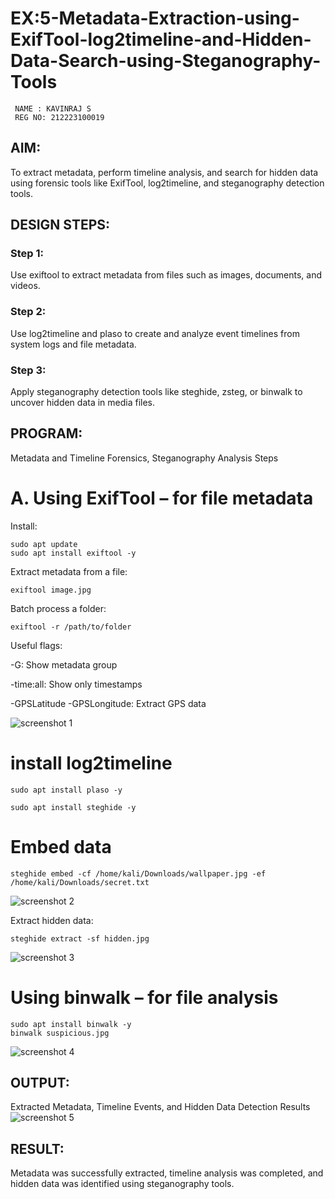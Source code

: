 # EX:5-Metadata-Extraction-using-ExifTool-log2timeline-and-Hidden-Data-Search-using-Steganography-Tools
```
 NAME : KAVINRAJ S
 REG NO: 212223100019
```
## AIM:
To extract metadata, perform timeline analysis, and search for hidden data using forensic tools like ExifTool, log2timeline, and steganography detection tools.

## DESIGN STEPS:
### Step 1:
Use exiftool to extract metadata from files such as images, documents, and videos.

### Step 2:
Use log2timeline and plaso to create and analyze event timelines from system logs and file metadata.

### Step 3:
Apply steganography detection tools like steghide, zsteg, or binwalk to uncover hidden data in media files.

## PROGRAM:
Metadata and Timeline Forensics, Steganography Analysis Steps
# A. Using ExifTool – for file metadata

 Install:
```
sudo apt update
sudo apt install exiftool -y
```
 Extract metadata from a file:
```
exiftool image.jpg
```
 Batch process a folder:
```
exiftool -r /path/to/folder
```
Useful flags:

-G: Show metadata group

-time:all: Show only timestamps

-GPSLatitude -GPSLongitude: Extract GPS data

![screenshot 1](https://github.com/user-attachments/assets/4f57f5b7-ac2b-45aa-9ceb-a122dc815f74)

# install log2timeline
```
sudo apt install plaso -y
```
```
sudo apt install steghide -y
```
# Embed data
```
steghide embed -cf /home/kali/Downloads/wallpaper.jpg -ef /home/kali/Downloads/secret.txt
```
![screenshot 2](https://github.com/user-attachments/assets/50b65e90-c8eb-44d9-9020-0934f1199fa6)


Extract hidden data:
```
steghide extract -sf hidden.jpg
```
![screenshot 3](https://github.com/user-attachments/assets/336fe9c0-7971-4bad-8a86-262408070d09)

# Using binwalk – for file analysis

```
sudo apt install binwalk -y
binwalk suspicious.jpg
```
![screenshot 4](https://github.com/user-attachments/assets/ec0dd452-d6ab-44af-82c1-27e4a5a88403)

## OUTPUT:
Extracted Metadata, Timeline Events, and Hidden Data Detection Results
![screenshot 5](https://github.com/user-attachments/assets/0b0c81dd-9b40-4d87-a71d-770186b4d0a7)

## RESULT:
Metadata was successfully extracted, timeline analysis was completed, and hidden data was identified using steganography tools.

